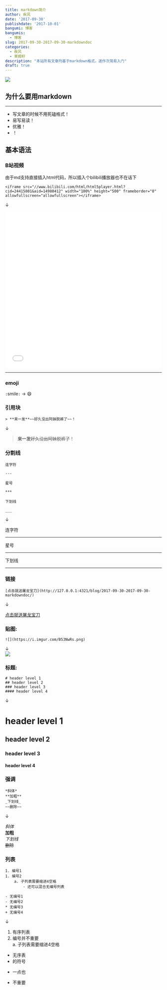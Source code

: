 ```yaml
---
title: markdown简介
author: 疾风
date: '2017-09-30'
publishdate: '2017-10-01'
bangumi: 博客
bangumis: 
  - 博客
slug: 2017-09-30-2017-09-30-markdowndoc
categories: 
  - 疾风
  - 莱姆籽
description: "本站所有文章均基于markdown格式，遂作次简易入门"
draft: true
---
```


![](https://i.imgur.com/Ce0lBtF.png)

## 为什么要用markdown

***

- 写文章的时候不用死磕格式！  
- 易写易读！  
- 优雅！  
- ！  

## 基本语法

### B站视频 

由于md支持直接插入html代码，所以插入个bilibili播放器也不在话下

```
<iframe src="//www.bilibili.com/html/html5player.html?cid=24415801&aid=14988412" width="100%" height="500" frameborder="0" allowfullscreen="allowfullscreen"></iframe>
```

↓

<iframe src="//www.bilibili.com/html/html5player.html?cid=24415801&aid=14988412" width="100%" height="500" frameborder="0" allowfullscreen="allowfullscreen"></iframe>




***

### emoji
`:`smile`:` → :smile:

### 引用块

```
> **来一发**~~好久没出阿妹脱裤了~~！
```

↓

> **来一发**~~好久没出阿妹脱裤了~~！

### 分割线

```
连字符

---

星号

***

下划线

___

```

↓

连字符

---

星号

***

下划线

___



### 链接

```
[点击就送屠龙宝刀](http://127.0.0.1:4321/blog/2017-09-30-2017-09-30-markdowndoc/)
```

↓

[点击就送屠龙宝刀](http://127.0.0.1:4321/blog/2017-09-30-2017-09-30-markdowndoc/)


### 贴图:

```
![](https://i.imgur.com/B53NwRs.png)
```
↓  
![](https://i.imgur.com/B53NwRs.png)

### 标题:  

```
# header level 1  
## header level 2  
### header level 3  
#### header level 4  
```

↓  

# header level 1 
## header level 2
### header level 3
#### header level 4

### 强调

```
*斜体*
**加粗**
_下划线_
~~删除~~
```

↓

*斜体*  
**加粗**  
_下划线_  
~~删除~~  

### 列表

```
1. 编号1
1. 编号2  
    a. 子列表需要缩进4空格  
        - 还可以混合无编号列表  

- 无编号1
- 无编号2
* 无编号3
+ 无编号4
```

↓

1. 有序列表   
1. 编号并不重要  
    a. 子列表需要缩进4空格  

- 无序表
- 的符号
* 一点也
+ 不重要





